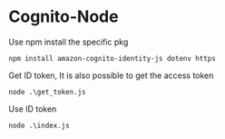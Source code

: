# Cognito-Node

Use npm install the specific pkg

```shell
npm install amazon-cognito-identity-js dotenv https

```

Get ID token, It is also possible to get the access token
```shell
node .\get_token.js
```

Use ID token
```shell
node .\index.js
```
